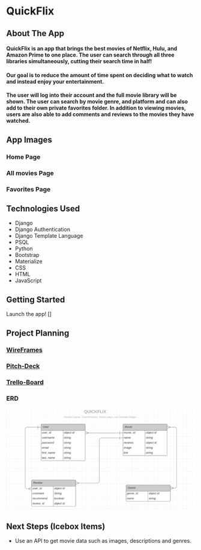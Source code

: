 # QuickFlix

## About The App
#### QuickFlix is an app that brings the best movies of Netflix, Hulu, and Amazon Prime to one place. The user can search through all three libraries simultaneously, cutting their search time in half!
#### Our goal is to reduce the amount of time spent on deciding what to watch and instead enjoy your entertainment.
#### The user will log into their account and the full movie library will be shown. The user can search by movie genre, and platform and can also add to their own private favorites folder. In addition to viewing movies, users are also able to add comments and reviews to the movies they have watched.

## App Images
### Home Page


### All movies Page

### Favorites Page 

## Technologies Used
* Django
* Django Authentication
* Django Template Language
* PSQL
* Python
* Bootstrap
* Materialize 
* CSS
* HTML
* JavaScript


## Getting Started
Launch the app! []

## Project Planning
### [WireFrames](https://whimsical.com/project3-4hpgi2nY6tSxAELzyajoQy)
### [Pitch-Deck](https://docs.google.com/presentation/d/1hmguBs1THDCY0P-Mg9VGl_6_xUErjMW1Feb-yPeeGTw/edit#slide=id.gf3f5369fea_1_5)

### [Trello-Board](https://trello.com/b/bWdQSGm6/flickpic)

### ERD
![ERD](/main_app/static/images/erd.png)

## Next Steps (Icebox Items)
* Use an API to get movie data such as images, descriptions and genres. 